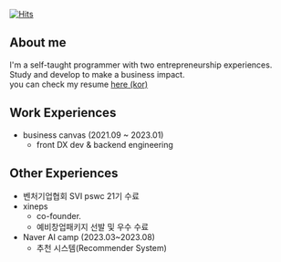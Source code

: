 [![Hits](https://hits.seeyoufarm.com/api/count/incr/badge.svg?url=https%3A%2F%2Fgithub.com%2FDarrenKwonDev)](https://hits.seeyoufarm.com)  

<!--
# [![Top Langs](https://github-readme-stats.vercel.app/api/top-langs/?username=DarrenKwonDev&layout=compact)](https://github.com/DarrenKwonDev)  
-->

## About me

I'm a self-taught programmer with two entrepreneurship experiences.  
Study and develop to make a business impact.  
you can check my resume [here (kor) ](https://github.com/DarrenKwonDev/resume/blob/master/%EA%B6%8C%EC%88%98%ED%9B%88.korean.resume.pdf)  

## Work Experiences

- business canvas (2021.09 ~ 2023.01)
  - front DX dev & backend engineering

## Other Experiences

- 벤처기업협회 SVI pswc 21기 수료  
- xineps
  - co-founder.
  - 예비창업패키지 선발 및 우수 수료   
- Naver AI camp (2023.03~2023.08)
  - 추천 시스템(Recommender System)
